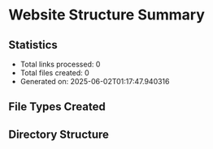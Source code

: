 # Website Structure Summary

## Statistics
- Total links processed: 0
- Total files created: 0
- Generated on: 2025-06-02T01:17:47.940316

## File Types Created

## Directory Structure
